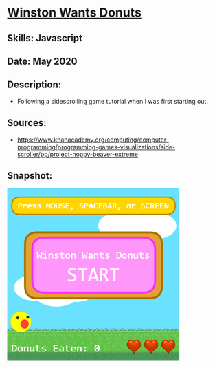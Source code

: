 # [Winston Wants Donuts](https://www.khanacademy.org/computer-programming/winston-wants-donuts/5971498247536640)

## Skills: Javascript

## Date: May 2020

## Description: 
- Following a sidescrolling game tutorial when I was first starting out.

## Sources:
- https://www.khanacademy.org/computing/computer-programming/programming-games-visualizations/side-scroller/pp/project-hoppy-beaver-extreme

## Snapshot:

![Winston Wants Donuts](image.png)